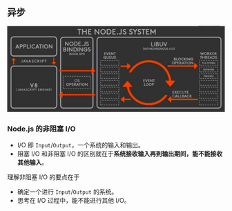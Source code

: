 ## 异步
![](images/module.png)

### Node.js 的非阻塞 I/O
- I/O 即 `Input`/`Output`，一个系统的输入和输出。
- 阻塞 I/O 和非阻塞 I/O 的区别就在于**系统接收输入再到输出期间，能不能接收其他输入**。

理解非阻塞 I/O 的要点在于
- 确定一个进行 `Input`/`Output` 的系统。
- 思考在 I/O 过程中，能不能进行其他 I/O。